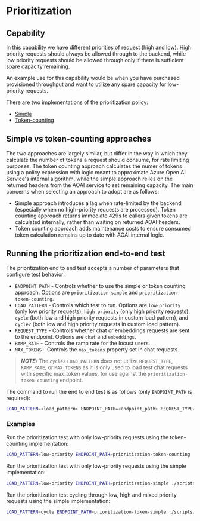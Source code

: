 # Prioritization

## Capability

In this capability we have different priorities of request (high and low).
High priority requests should always be allowed through to the backend, while low priority requests should be allowed through only if there is sufficient spare capacity remaining.

An example use for this capability would be when you have purchased provisioned throughput and want to utilize any spare capacity for low-priority requests.

There are two implementations of the prioritization policy:
- [Simple](./prioritization-simple.md)
- [Token-counting](./prioritization-token-counting.md)

## Simple vs token-counting approaches

The two approaches are largely similar, but differ in the way in which they calculate the number of tokens a request should consume, for rate limiting purposes. The token counting approach calculates the numer of tokens using a policy expression with logic meant to approximate Azure Open AI Service's internal algorithm, while the simple approach relies on the returned headers from the AOAI service to set remaining capacity. The main concerns when selecting an approach to adopt are as follows:

- Simple approach introduces a lag when rate-limited by the backend (especially when no high-priority requests are processed). Token counting approach returns immediate 429s to callers given tokens are calculated internally, rather than waiting on returned AOAI headers.
- Token counting approach adds maintenance costs to ensure consumed token calculation remains up to date with AOAI internal logic.

## Running the prioritization end-to-end test

The prioritization end to end test accepts a number of parameters that configure test behavior:

- `ENDPOINT_PATH` - Controls whether to use the simple or token counting approach. Options are `prioritization-simple` and `prioritization-token-counting`.
- `LOAD_PATTERN` - Controls which test to run. Options are `low-priority` (only low priority requests), `high-priority` (only high priority requests), `cycle` (both low and high priority requests in custom load pattern), and `cycle2` (both low and high priority requests in custom load pattern). 
- `REQUEST_TYPE` - Controls whether chat or embeddings requests are sent to the endpoint. Options are `chat` and `embeddings`.
- `RAMP_RATE` - Controls the ramp rate for the locust users. 
- `MAX_TOKENS` - Controls the `max_tokens` property set in chat requests.

> **_NOTE:_**  The `cycle2` `LOAD_PATTERN` does not utilize `REQUEST_TYPE`, `RAMP_RATE`, or `MAX_TOKENS` as it is only used to load test chat requests with specific max_token values, for use against the `prioritization-token-counting` endpoint.

The command to run the end to end test is as follows (only `ENDPOINT_PATH` is required):

```bash
LOAD_PATTERN=<load_pattern> ENDPOINT_PATH=<endpoint_path> REQUEST_TYPE=<request_type> RAMP_RATE=<ramp_rate> MAX_TOKENS=<max_tokens> ./scripts/run-end-to-end-prioritization.sh
```

### Examples

Run the prioritization test with only low-priority requests using the token-counting implementation:

```bash
LOAD_PATTERN=low-priority ENDPOINT_PATH=prioritization-token-counting ./scripts/run-end-to-end-prioritization.sh
```

Run the prioritization test with only low-priority requests using the simple implementation:

```bash
LOAD_PATTERN=low-priority ENDPOINT_PATH=prioritization-simple ./scripts/run-end-to-end-prioritization.sh
```

Run the prioritization test cycling through low, high and mixed priority requests using the simple implementation:

```bash
LOAD_PATTERN=cycle ENDPOINT_PATH=prioritization-token-simple ./scripts/run-end-to-end-prioritization.sh
```



